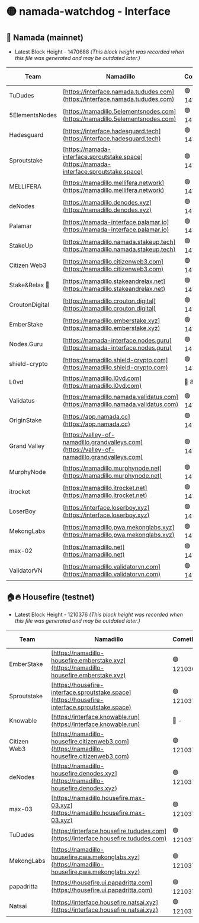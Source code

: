 # 🟡 namada-watchdog - Interface

## 🚀 Namada (mainnet)
- Latest Block Height - 1470688 *(This block height was recorded when this file was generated and may be outdated later.)*

| Team | Namadillo | CometBFT | Indexer | MASP Indexer |
|-|-|-|-|-|
| TuDudes | [https://interface.namada.tududes.com](https://interface.namada.tududes.com) | 🟢 1470668 | 🟢 1470668 | 🟢 1470668 |
| 5ElementsNodes | [https://namadillo.5elementsnodes.com](https://namadillo.5elementsnodes.com) | 🟢 1470669 | 🟢 1470669 | 🟢 1470669 |
| Hadesguard | [https://interface.hadesguard.tech](https://interface.hadesguard.tech) | 🟢 1470670 | 🟢 1470670 | 🔴 - |
| Sproutstake | [https://namada-interface.sproutstake.space](https://namada-interface.sproutstake.space) | 🟢 1470672 | 🟢 1470672 | 🟢 1470672 |
| MELLIFERA | [https://namadillo.mellifera.network](https://namadillo.mellifera.network) | 🟢 1470673 | 🟢 1470673 | 🟢 1470673 |
| deNodes | [https://namadillo.denodes.xyz](https://namadillo.denodes.xyz) | 🟢 1470674 | 🟢 1470674 | 🟢 1470674 |
| Palamar | [https://namada-interface.palamar.io](https://namada-interface.palamar.io) | 🟢 1470675 | 🟢 1470675 | 🟢 1470675 |
| StakeUp | [https://namadillo.namada.stakeup.tech](https://namadillo.namada.stakeup.tech) | 🟢 1470675 | 🟢 1470675 | 🟢 1470675 |
| Citizen Web3 | [https://namadillo.citizenweb3.com](https://namadillo.citizenweb3.com) | 🟢 1470676 | 🔴 1441927 | 🟢 1470676 |
| Stake&Relax 🦥 | [https://namadillo.stakeandrelax.net](https://namadillo.stakeandrelax.net) | 🟢 1470677 | 🟢 1470677 | 🟢 1470677 |
| CroutonDigital | [https://namadillo.crouton.digital](https://namadillo.crouton.digital) | 🟢 1470678 | 🔴 1338918 | 🟢 1470678 |
| EmberStake | [https://namadillo.emberstake.xyz](https://namadillo.emberstake.xyz) | 🟢 1470679 | 🟢 1470679 | 🟢 1470679 |
| Nodes.Guru | [https://namada-interface.nodes.guru](https://namada-interface.nodes.guru) | 🟢 1470679 | 🟢 1470680 | 🟢 1470680 |
| shield-crypto | [https://namadillo.shield-crypto.com](https://namadillo.shield-crypto.com) | 🟢 1470680 | 🟢 1470680 | 🟢 1470680 |
| L0vd | [https://namadillo.l0vd.com](https://namadillo.l0vd.com) | 🔴 894059 | 🔴 1287136 | 🔴 894059 |
| Validatus | [https://namadillo.namada.validatus.com](https://namadillo.namada.validatus.com) | 🟢 1470682 | 🔴 1338199 | 🟢 1470682 |
| OriginStake | [https://app.namada.cc](https://app.namada.cc) | 🟢 1470683 | 🟢 1470683 | 🟢 1470683 |
| Grand Valley | [https://valley-of-namadillo.grandvalleys.com](https://valley-of-namadillo.grandvalleys.com) | 🟢 1470683 | 🟢 1470683 | 🟢 1470683 |
| MurphyNode | [https://namadillo.murphynode.net](https://namadillo.murphynode.net) | 🟢 1470684 | 🟢 1470684 | 🔴 - |
| itrocket | [https://namadillo.itrocket.net](https://namadillo.itrocket.net) | 🟢 1470685 | 🔴 1339267 | 🔴 - |
| LoserBoy | [https://interface.loserboy.xyz](https://interface.loserboy.xyz) | 🟢 1470687 | 🟢 1470687 | 🔴 - |
| MekongLabs | [https://namadillo.pwa.mekonglabs.xyz](https://namadillo.pwa.mekonglabs.xyz) | 🟢 1470687 | 🟢 1470687 | 🟢 1470687 |
| max-02 | [https://namadillo.net](https://namadillo.net) | 🟢 1470688 | 🟢 1470688 | 🟢 1470688 |
| ValidatorVN | [https://namadillo.validatorvn.com](https://namadillo.validatorvn.com) | 🟢 1470688 | 🟢 1470688 | 🟢 1470688 |

## 🏠🔥 Housefire (testnet)
- Latest Block Height - 1210376 *(This block height was recorded when this file was generated and may be outdated later.)*

| Team | Namadillo | CometBFT | Indexer | MASP Indexer |
|-|-|-|-|-|
| EmberStake | [https://namadillo-housefire.emberstake.xyz](https://namadillo-housefire.emberstake.xyz) | 🟢 1210369 | 🟢 1210369 | 🔴 1083022 |
| Sproutstake | [https://housefire-interface.sproutstake.space](https://housefire-interface.sproutstake.space) | 🟢 1210370 | 🟢 1210370 | 🟢 1210370 |
| Knowable | [https://interface.knowable.run](https://interface.knowable.run) | 🔴 - | 🔴 - | 🔴 - |
| Citizen Web3 | [https://namadillo-housefire.citizenweb3.com](https://namadillo-housefire.citizenweb3.com) | 🟢 1210371 | 🔴 1162824 | 🔴 - |
| deNodes | [https://namadillo-housefire.denodes.xyz](https://namadillo-housefire.denodes.xyz) | 🟢 1210373 | 🟢 1210373 | 🟢 1210373 |
| max-03 | [https://namadillo.housefire.max-03.xyz](https://namadillo.housefire.max-03.xyz) | 🟢 1210374 | 🟢 1210374 | 🟢 1210374 |
| TuDudes | [https://interface.housefire.tududes.com](https://interface.housefire.tududes.com) | 🟢 1210375 | 🟢 1210375 | 🟢 1210374 |
| MekongLabs | [https://namadillo-housefire.pwa.mekonglabs.xyz](https://namadillo-housefire.pwa.mekonglabs.xyz) | 🟢 1210375 | 🟢 1210375 | 🔴 1083022 |
| papadritta | [https://housefire.ui.papadritta.com](https://housefire.ui.papadritta.com) | 🟢 1210376 | 🔴 972185 | 🟢 1210376 |
| Natsai | [https://interface.housefire.natsai.xyz](https://interface.housefire.natsai.xyz) | 🟢 1210376 | 🟢 1210376 | 🟢 1210377 |

